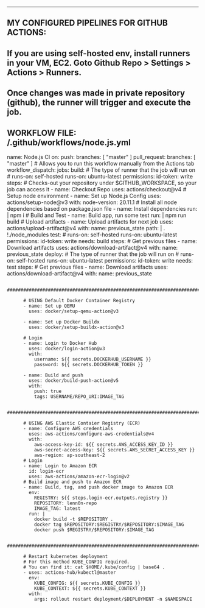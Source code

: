 
--------------------------------
MY CONFIGURED PIPELINES FOR GITHUB ACTIONS:
--------------------------------

## If you are using self-hosted env, install runners in your VM, EC2. Goto Github Repo > Settings > Actions > Runners.
## Once changes was made in private repository (github), the runner will trigger and execute the job.

## WORKFLOW FILE:  /.github/workflows/node.js.yml

  name: Node.js CI
    on:
      push:
        branches: [ "master" ]
      pull_request:
        branches: [ "master" ]
      # Allows you to run this workflow manually from the Actions tab
      workflow_dispatch:
    jobs:
      build:
        # The type of runner that the job will run on
        # runs-on: self-hosted
        runs-on: ubuntu-latest
          permissions:
            id-token: write
        steps:
          # Checks-out your repository under $GITHUB_WORKSPACE, so your job can access it
          - name: Checkout Repo
            uses: actions/checkout@v4
          # Setup node environment
          - name: Set up Node.js Config
            uses: actions/setup-node@v3
            with:
              node-version: 20.11.1
          # Install all node dependencies based on package.json file
          - name: Install dependencies
            run: |
              npm i
          # Build and Test
          - name: Build app, run some test
            run: |
              npm run build
          # Upload artifacts
          - name: Upload artifacts for next job
            uses: actions/upload-artifact@v4
            with:
              name: previous_state
              path: |
                .
                !./node_modules
      test:
        # runs-on: self-hosted
        runs-on: ubuntu-latest
          permissions:
            id-token: write
        needs: build
        steps:
          # Get previous files
          - name: Download artifacts
            uses: actions/download-artifact@v4
            with:
              name: previous_state
      deploy:
        # The type of runner that the job will run on
        # runs-on: self-hosted
        runs-on: ubuntu-latest
          permissions:
            id-token: write
        needs: test
        steps:
          # Get previous files
          - name: Download artifacts
            uses: actions/download-artifact@v4
            with:
              name: previous_state

          ##############################################################################################

          # USING Default Docker Container Registry
          - name: Set up QEMU
            uses: docker/setup-qemu-action@v3
            
          - name: Set up Docker Buildx
            uses: docker/setup-buildx-action@v3
          
          # Login
          - name: Login to Docker Hub
            uses: docker/login-action@v3
            with:
              username: ${{ secrets.DOCKERHUB_USERNAME }}
              password: ${{ secrets.DOCKERHUB_TOKEN }}
              
          - name: Build and push
            uses: docker/build-push-action@v5
            with:
              push: true
              tags: USERNAME/REPO_URI:IMAGE_TAG 

          ##############################################################################################

          # USING AWS Elastic Contaier Registry (ECR)
          - name: Configure AWS credentials
            uses: aws-actions/configure-aws-credentials@v4
            with:
              aws-access-key-id: ${{ secrets.AWS_ACCESS_KEY_ID }}
              aws-secret-access-key: ${{ secrets.AWS_SECRET_ACCESS_KEY }}
              aws-region: ap-southeast-2
          # Login
          - name: Login to Amazon ECR
            id: login-ecr
            uses: aws-actions/amazon-ecr-login@v2
          # Build image and push to Amazon ECR
          - name: Build, tag, and push docker image to Amazon ECR
            env:
              REGISTRY: ${{ steps.login-ecr.outputs.registry }}
              REPOSITORY: lenn0n-repo
              IMAGE_TAG: latest
            run: |
              docker build -t $REPOSITORY .
              docker tag $REPOSITORY:$REGISTRY/$REPOSITORY:$IMAGE_TAG
              docker push $REGISTRY/$REPOSITORY:$IMAGE_TAG

          ##############################################################################################

          # Restart kubernetes deployment
          # For this method KUBE_CONFIG required.
          # You can find it: cat $HOME/.kube/config | base64 .
          - uses: actions-hub/kubectl@master
            env:
              KUBE_CONFIG: ${{ secrets.KUBE_CONFIG }}
              KUBE_CONTEXT: ${{ secrets.KUBE_CONTEXT }}
            with:
              args: rollout restart deployment/$DEPLOYMENT -n $NAMESPACE
